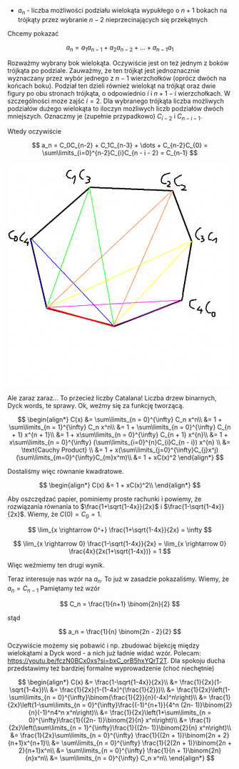 - $a_n$ - liczba możliwości podziału wielokąta wypukłego o $n + 1$ bokach na trójkąty przez wybranie $n - 2$ nieprzecinających się przekątnych

Chcemy pokazać

$$
    a_n = a_1a_{n-1} + a_2a_{n-2} + \dots + a_{n - 1}a_1
$$

Rozważmy wybrany bok wielokąta. Oczywiście jest on też jednym z boków trójkąta po podziale. Zauważmy, że ten trójkąt jest jednoznacznie wyznaczany przez wybór jednego z $n - 1$ wierzchołków (oprócz dwóch na końcach boku). Podział ten dzieli również wielokąt na trójkąt oraz dwie figury po obu stronach trójkąta, o odpowiednio $i$ i $n + 1 - i$ wierzchołkach. W szczególności może zajść $i = 2$. Dla wybranego trójkąta liczba możliwych podziałów dużego wielokąta to iloczyn możliwych liczb podziałów dwóch mniejszych. Oznaczmy je (zupełnie przypadkowo) $C_{i - 2}$ i $C_{n - i - 1}$. 

Wtedy oczywiście 

$$
    a_n  = C_0C_{n-2} + C_1C_{n-3} + \dots + C_{n-2}C_{0} = \sum\limits_{i=0}^{n-2}C_{i}C_{n - i - 2} = C_{n-1}
$$

![Hehe](./img/zad_31_1.png "Wizualizacja podziału")

Ale zaraz zaraz... To przecież liczby Catalana! Liczba drzew binarnych, Dyck words, te sprawy. Ok, weźmy się za funkcję tworzącą. 

$$
\begin{align*}
    C(x) &= \sum\limits_{n = 0}^{\infty} C_n x^n\\
     &= 1 + \sum\limits_{n = 1}^{\infty} C_n x^n\\
     &= 1 + \sum\limits_{n = 0}^{\infty} C_{n + 1} x^{n + 1}\\
     &= 1 + x\sum\limits_{n = 0}^{\infty} C_{n + 1} x^{n}\\
     &= 1 + x\sum\limits_{n = 0}^{\infty} (\sum\limits_{i=0}^{n}C_{i}C_{n - i}) x^{n} \\
     &= \text{Cauchy Product} \\
     &= 1 + x(\sum\limits_{j=0}^{\infty}C_{j}x^j)(\sum\limits_{m=0}^{\infty}C_{m}x^m)\\
     &= 1 + xC(x)^2
\end{align*}
$$

Dostaliśmy więc równanie kwadratowe.

$$
\begin{align*}
    C(x) &= 1 + xC(x)^2\\
\end{align*}
$$

Aby oszczędzać papier, pominiemy proste rachunki i powiemy, że rozwiązania równania to $\frac{1+\sqrt{1-4x}}{2x}$ i $\frac{1-\sqrt{1-4x}}{2x}$. Wiemy, że $C(0) = C_0 = 1$.

$$
    \lim_{x \rightarrow 0^+} \frac{1+\sqrt{1-4x}}{2x} = \infty
$$

$$
    \lim_{x \rightarrow 0} \frac{1-\sqrt{1-4x}}{2x} = \lim_{x \rightarrow 0} \frac{4x}{2x(1+\sqrt{1-4x})} = 1
$$

Więc weźmiemy ten drugi wynik.

Teraz interesuje nas wzór na $a_n$. To już w zasadzie pokazaliśmy. Wiemy, że $a_n = C_{n - 1}$ Pamiętamy też wzór

$$
    C_n = \frac{1}{n+1} \binom{2n}{2}
$$

stąd 

$$
    a_n = \frac{1}{n} \binom{2n - 2}{2}
$$

Oczywiście możemy się pobawić i np. zbudować bijekcję między wielokątami a Dyck word - a nich już ładnie widać wzór. Polecam: <https://youtu.be/fczN0BCx0xs?si=bxC_orB5hxYQrT2T>. Dla spokoju ducha przedstawimy też bardziej formalne wyprowadzenie (choć niechętnie)

$$
\begin{align*}
    C(x) &= \frac{1-\sqrt{1-4x}}{2x}\\
         &= \frac{1}{2x}(1-\sqrt{1-4x})\\
         &= \frac{1}{2x}(1-(1-4x)^{\frac{1}{2}})\\
         &= \frac{1}{2x}\left(1-\sum\limits_{n = 0}^{\infty}\binom{\frac{1}{2}}{n}(-4x)^n\right)\\
        &= \frac{1}{2x}\left(1-\sum\limits_{n = 0}^{\infty}\frac{(-1)^{n+1}}{4^n (2n- 1)}\binom{2}{n}(-1)^n4^n x^n\right)\\
        &= \frac{1}{2x}\left(1+\sum\limits_{n = 0}^{\infty}\frac{1}{(2n- 1)}\binom{2}{n} x^n\right)\\
        &= \frac{1}{2x}\left(\sum\limits_{n = 1}^{\infty}\frac{1}{(2n- 1)}\binom{2}{n} x^n\right)\\
        &= \frac{1}{2x}\sum\limits_{n = 0}^{\infty} \frac{1}{(2n + 1)}\binom{2n + 2}{n+1}x^{n+1}\\
        &= \sum\limits_{n = 0}^{\infty} \frac{1}{2(2n + 1)}\binom{2n + 2}{n+1}x^n\\
        &= \sum\limits_{n = 0}^{\infty} \frac{1}{n + 1}\binom{2n}{n}x^n\\
        &= \sum\limits_{n = 0}^{\infty} C_n x^n\\
\end{align*}
$$
